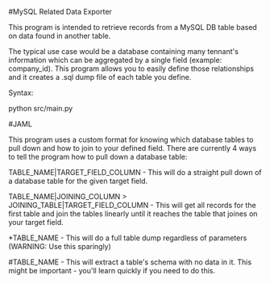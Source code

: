 #MySQL Related Data Exporter

This program is intended to retrieve records from a MySQL DB table based on data found in another table.

The typical use case would be a database containing many tennant's information which can be aggregated by a single field
(example: company_id).  This program allows you to easily define those relationships and it creates
a .sql dump file of each table you define.

Syntax:

python src/main.py

#JAML

This program uses a custom format for knowing which database tables to pull down and how to join to your defined field.
There are currently 4 ways to tell the program how to pull down a database table:

TABLE_NAME|TARGET_FIELD_COLUMN - This will do a straight pull down of a database table for the given target field.

TABLE_NAME|JOINING_COLUMN > JOINING_TABLE|TARGET_FIELD_COLUMN - This will get all records for the first table and join
the tables linearly until it reaches the table that joines on your target field.

*TABLE_NAME - This will do a full table dump regardless of parameters (WARNING: Use this sparingly)

#TABLE_NAME - This will extract a table's schema with no data in it. This might be important - you'll learn quickly if you need to do this.
